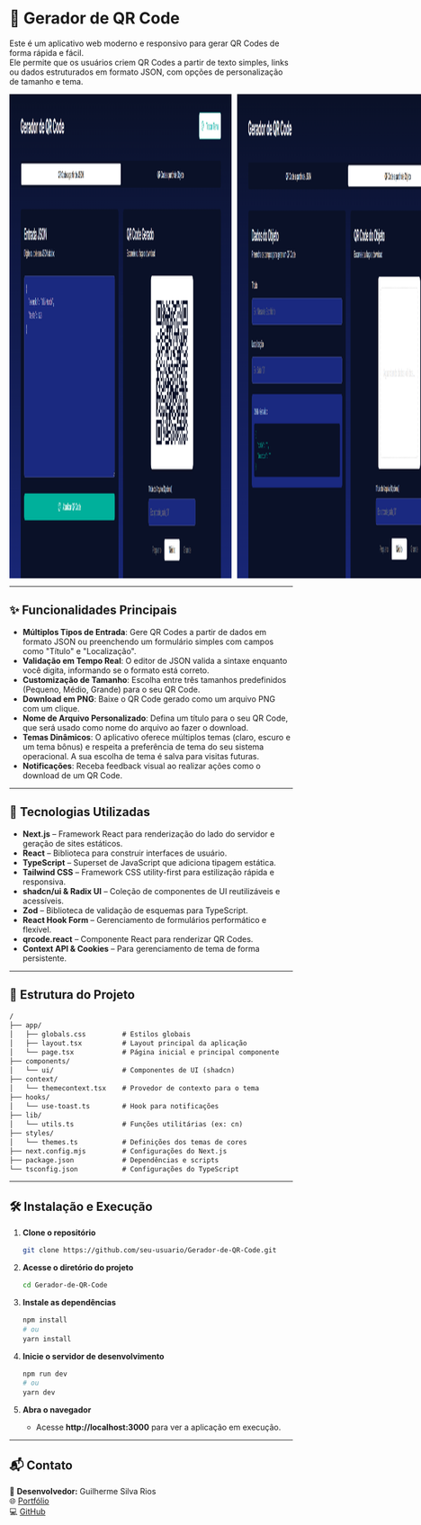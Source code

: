 # 🎨 Gerador de QR Code

Este é um aplicativo web moderno e responsivo para gerar QR Codes de forma rápida e fácil.  
Ele permite que os usuários criem QR Codes a partir de texto simples, links ou dados estruturados em formato JSON, com opções de personalização de tamanho e tema.

<div style="display: flex;">
<img src="./public/Home.png" alt="Tela Inicial" width="395" height="861" style="margin-right: 10px;"/>
<img src="./public/detail.png" alt="Tela de Detalhes" width="395" height="861"/>
</div>


---

## ✨ Funcionalidades Principais

- **Múltiplos Tipos de Entrada**: Gere QR Codes a partir de dados em formato JSON ou preenchendo um formulário simples com campos como "Título" e "Localização".  
- **Validação em Tempo Real**: O editor de JSON valida a sintaxe enquanto você digita, informando se o formato está correto.  
- **Customização de Tamanho**: Escolha entre três tamanhos predefinidos (Pequeno, Médio, Grande) para o seu QR Code.  
- **Download em PNG**: Baixe o QR Code gerado como um arquivo PNG com um clique.  
- **Nome de Arquivo Personalizado**: Defina um título para o seu QR Code, que será usado como nome do arquivo ao fazer o download.  
- **Temas Dinâmicos**: O aplicativo oferece múltiplos temas (claro, escuro e um tema bônus) e respeita a preferência de tema do seu sistema operacional. A sua escolha de tema é salva para visitas futuras.  
- **Notificações**: Receba feedback visual ao realizar ações como o download de um QR Code.  

---

## 🚀 Tecnologias Utilizadas

- **Next.js** – Framework React para renderização do lado do servidor e geração de sites estáticos.  
- **React** – Biblioteca para construir interfaces de usuário.  
- **TypeScript** – Superset de JavaScript que adiciona tipagem estática.  
- **Tailwind CSS** – Framework CSS utility-first para estilização rápida e responsiva.  
- **shadcn/ui & Radix UI** – Coleção de componentes de UI reutilizáveis e acessíveis.  
- **Zod** – Biblioteca de validação de esquemas para TypeScript.  
- **React Hook Form** – Gerenciamento de formulários performático e flexível.  
- **qrcode.react** – Componente React para renderizar QR Codes.  
- **Context API & Cookies** – Para gerenciamento de tema de forma persistente.  

---

## 📂 Estrutura do Projeto

```
/
├── app/
│   ├── globals.css         # Estilos globais
│   ├── layout.tsx          # Layout principal da aplicação
│   └── page.tsx            # Página inicial e principal componente
├── components/
│   └── ui/                 # Componentes de UI (shadcn)
├── context/
│   └── themecontext.tsx    # Provedor de contexto para o tema
├── hooks/
│   └── use-toast.ts        # Hook para notificações
├── lib/
│   └── utils.ts            # Funções utilitárias (ex: cn)
├── styles/
│   └── themes.ts           # Definições dos temas de cores
├── next.config.mjs         # Configurações do Next.js
├── package.json            # Dependências e scripts
└── tsconfig.json           # Configurações do TypeScript
```

---

## 🛠️ Instalação e Execução

1. **Clone o repositório**
   ```bash
   git clone https://github.com/seu-usuario/Gerador-de-QR-Code.git
   ```

2. **Acesse o diretório do projeto**
   ```bash
   cd Gerador-de-QR-Code
   ```

3. **Instale as dependências**
   ```bash
   npm install
   # ou
   yarn install
   ```

4. **Inicie o servidor de desenvolvimento**
   ```bash
   npm run dev
   # ou
   yarn dev
   ```

5. **Abra o navegador**
   - Acesse **http://localhost:3000** para ver a aplicação em execução.

---

## 📬 Contato

👤 **Desenvolvedor:** Guilherme Silva Rios  
🌐 [Portfólio](https://guilhermeriosdev.vercel.app)  
💻 [GitHub](https://github.com/GuilhermeRiosDev)  
